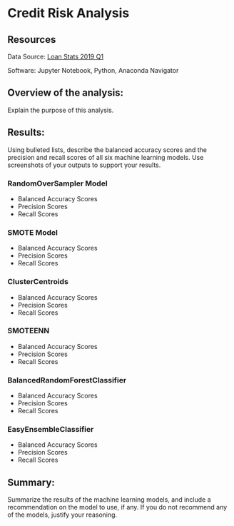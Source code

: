 # Credit Risk Analysis 

## Resources

Data Source: [Loan Stats 2019 Q1](https://github.com/monsecc01/Credit_Risk_Analysis/blob/44a5453f2e05c9d584e759eba15b3a0a1a49089a/LoanStats_2019Q1.zip)

Software: Jupyter Notebook, Python, Anaconda Navigator

## Overview of the analysis: 

Explain the purpose of this analysis.

## Results: 
Using bulleted lists, describe the balanced accuracy scores and the precision and recall scores of all six machine learning models. Use screenshots of your outputs to support your results.

  ### RandomOverSampler Model
  * Balanced Accuracy Scores
  * Precision Scores
  * Recall Scores

  ### SMOTE Model

  * Balanced Accuracy Scores
  * Precision Scores
  * Recall Scores
 
  ### ClusterCentroids

  * Balanced Accuracy Scores
  * Precision Scores
  * Recall Scores
 
  ### SMOTEENN
  
  * Balanced Accuracy Scores
  * Precision Scores
  * Recall Scores
  
  ### BalancedRandomForestClassifier

  * Balanced Accuracy Scores
  * Precision Scores
  * Recall Scores

  ### EasyEnsembleClassifier

  * Balanced Accuracy Scores
  * Precision Scores
  * Recall Scores

## Summary: 
Summarize the results of the machine learning models, and include a recommendation on the model to use, if any. If you do not recommend any of the models, justify your reasoning.

